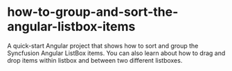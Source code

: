 # how-to-group-and-sort-the-angular-listbox-items
A quick-start Angular project that shows how to sort and group the Syncfusion Angular ListBox items. You can also learn about how to drag and drop items within listbox and between two different listboxes.
